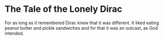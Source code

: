 # The Tale of the Lonely Dirac

For as long as it remembered Dirac knew that it was different. It liked eating peanut butter and pickle sandwiches and for that it was an outcast, as God intended. 
